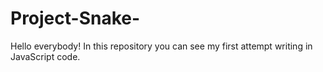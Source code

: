 # Project-Snake-

Hello everybody! In this repository you can see my first attempt writing in JavaScript code. 
